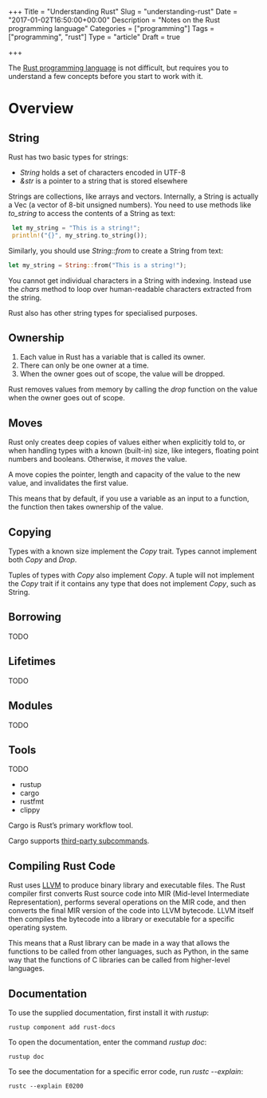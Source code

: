 +++
Title = "Understanding Rust"
Slug = "understanding-rust"
Date = "2017-01-02T16:50:00+00:00"
Description = "Notes on the Rust programming language"
Categories = ["programming"]
Tags = ["programming", "rust"]
Type = "article"
Draft = true

+++

The [Rust programming language](https://www.rust-lang.org) is not difficult, but
requires you to understand a few concepts before you start to work with it.

<!--more-->

# Overview #

## String ##

Rust has two basic types for strings:

* *String* holds a set of characters encoded in UTF-8
* *&str* is a pointer to a string that is stored elsewhere

Strings are collections, like arrays and vectors. Internally, a String is
actually a Vec<u8> (a vector of 8-bit unsigned numbers). You need to use methods
like *to_string* to access the contents of a String as text:

```rust
 let my_string = "This is a string!";
 println!("{}", my_string.to_string());
```

Similarly, you should use *String::from* to create a String from text:

```rust
let my_string = String::from("This is a string!");
```

You cannot get individual characters in a String with indexing. Instead use the
*chars* method to loop over human-readable characters extracted from the string.

Rust also has other string types for specialised purposes.

## Ownership ##

1. Each value in Rust has a variable that is called its owner.
2. There can only be one owner at a time.
3. When the owner goes out of scope, the value will be dropped.

Rust removes values from memory by calling the *drop* function on the value when
the owner goes out of scope.

## Moves ##

Rust only creates deep copies of values either when explicitly told to, or when
handling types with a known (built-in) size, like integers, floating point
numbers and booleans. Otherwise, it *moves* the value.

A move copies the pointer, length and capacity of the value to the new value,
and invalidates the first value.

This means that by default, if you use a variable as an input to a function, the
function then takes ownership of the value.

## Copying ##

Types with a known size implement the *Copy* trait. Types cannot implement both
*Copy* and *Drop*.

Tuples of types with *Copy* also implement *Copy*. A tuple will not implement
the *Copy* trait if it contains any type that does not implement *Copy*, such as
String.

## Borrowing ##

TODO

## Lifetimes ##

TODO

## Modules ##

TODO

## Tools ##

TODO

* rustup
* cargo
* rustfmt
* clippy

Cargo is Rust’s primary workflow tool.

Cargo supports [third-party subcommands](https://github.com/rust-lang/cargo/wiki/Third-party-cargo-subcommands).

## Compiling Rust Code ##

Rust uses [LLVM](http://llvm.org/) to produce binary library and executable
files. The Rust compiler first converts Rust source code into MIR (Mid-level
Intermediate Representation), performs several operations on the MIR code, and
then converts the final MIR version of the code into LLVM bytecode. LLVM itself
then compiles the bytecode into a library or executable for a specific operating
system.

This means that a Rust library can be made in a way that allows the functions to
be called from other languages, such as Python, in the same way that the
functions of C libraries can be called from higher-level languages.

## Documentation ##

To use the supplied documentation, first install it with *rustup*:

    rustup component add rust-docs

To open the documentation, enter the command *rustup doc*:

    rustup doc

To see the documentation for a specific error code, run *rustc --explain*:

    rustc --explain E0200
